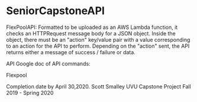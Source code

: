 # SeniorCapstoneAPI

FlexPoolAPI:
Formatted to be uploaded as an AWS Lambda function, it checks an HTTPRequest message body for a JSON object. Inside 
the object, there must be an "action" key/value pair with a value corresponding to an action for the API to perform.
Depending on the "action" sent, the API returns either a message of success / failure or data.

API Google doc of API commands: 

Flexpool



Completion date by April 30,2020.
Scott Smalley
UVU Capstone Project 
Fall 2019 - Spring 2020
